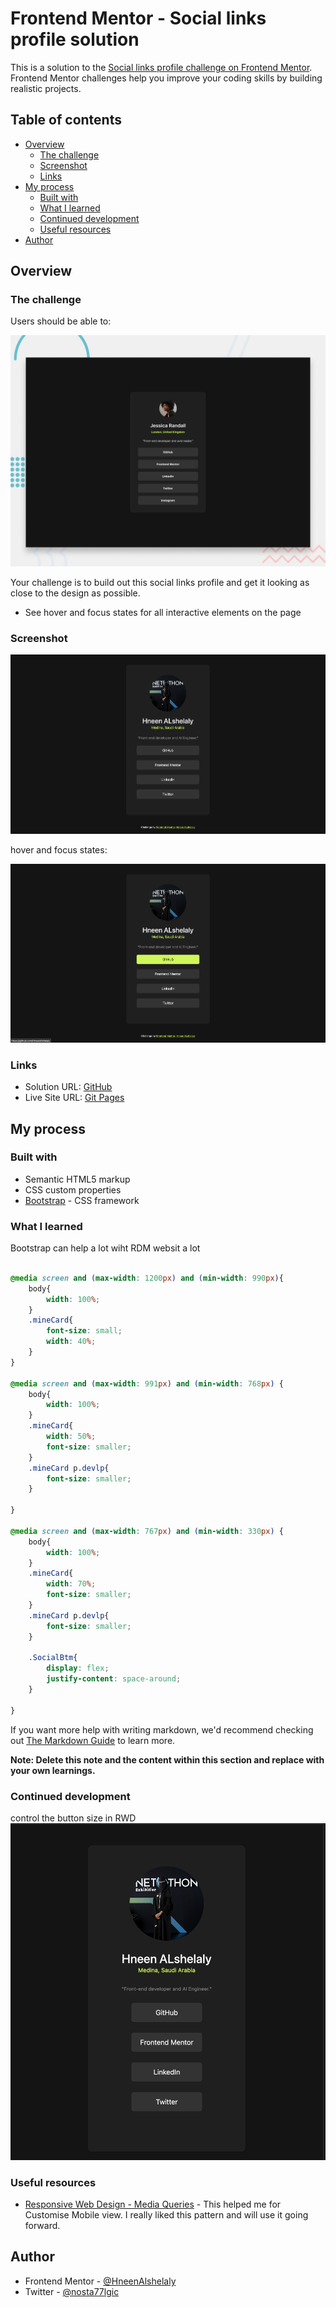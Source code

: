 # Frontend Mentor - Social links profile solution

This is a solution to the [Social links profile challenge on Frontend Mentor](https://www.frontendmentor.io/challenges/social-links-profile-UG32l9m6dQ). Frontend Mentor challenges help you improve your coding skills by building realistic projects. 

## Table of contents

- [Overview](#overview)
  - [The challenge](#the-challenge)
  - [Screenshot](#screenshot)
  - [Links](#links)
- [My process](#my-process)
  - [Built with](#built-with)
  - [What I learned](#what-i-learned)
  - [Continued development](#continued-development)
  - [Useful resources](#useful-resources)
- [Author](#author)


## Overview

### The challenge

Users should be able to:

![alt text](design/desktop-preview.jpg)

Your challenge is to build out this social links profile and get it looking as close to the design as possible.

- See hover and focus states for all interactive elements on the page

### Screenshot

![alt text](image.png)

hover and focus states:

![alt text](image-1.png)


### Links

- Solution URL: [GitHub](https://github.com/HneenAlshelaly/SocialLinksProfile.git)
- Live Site URL: [Git Pages](https://hneenalshelaly.github.io/SocialLinksProfile/)

## My process

### Built with

- Semantic HTML5 markup
- CSS custom properties
- [Bootstrap](https://getbootstrap.com/) - CSS framework



### What I learned

Bootstrap can help a lot wiht RDM websit a lot 


```css

@media screen and (max-width: 1200px) and (min-width: 990px){
    body{
        width: 100%;
    }
    .mineCard{
        font-size: small;
        width: 40%;
    }
}

@media screen and (max-width: 991px) and (min-width: 768px) {
    body{
        width: 100%;
    }
    .mineCard{
        width: 50%;
        font-size: smaller;
    }
    .mineCard p.devlp{
        font-size: smaller;
    }
    
}

@media screen and (max-width: 767px) and (min-width: 330px) {
    body{
        width: 100%;
    }
    .mineCard{
        width: 70%;
        font-size: smaller;
    }
    .mineCard p.devlp{
        font-size: smaller;
    }

    .SocialBtm{
        display: flex;
        justify-content: space-around;
    }
    
} 

```


If you want more help with writing markdown, we'd recommend checking out [The Markdown Guide](https://www.markdownguide.org/) to learn more.

**Note: Delete this note and the content within this section and replace with your own learnings.**

### Continued development

control the button size in RWD
![alt text](image-2.png)

### Useful resources

- [Responsive Web Design - Media Queries](https://www.w3schools.com/css/css_rwd_mediaqueries.asp) - This helped me for Customise Mobile view. I really liked this pattern and will use it going forward.

## Author

- Frontend Mentor - [@HneenAlshelaly](https://www.frontendmentor.io/profile/HneenAlshelaly)
- Twitter - [@nosta77lgic](https://www.twitter.com/nosta77lgic)
